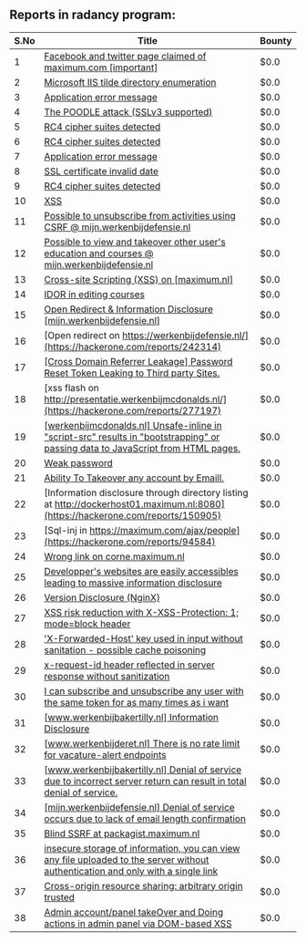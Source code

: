 ## Reports in radancy program:
| S.No | Title | Bounty |
| ---- | ----- | ------ |
| 1 | [Facebook and twitter page claimed of maximum.com [important]](https://hackerone.com/reports/170894) | $0.0 |
| 2 | [Microsoft IIS tilde directory enumeration](https://hackerone.com/reports/148777) | $0.0 |
| 3 | [Application error message](https://hackerone.com/reports/148963) | $0.0 |
| 4 | [The POODLE attack (SSLv3 supported)](https://hackerone.com/reports/146911) | $0.0 |
| 5 | [RC4 cipher suites detected](https://hackerone.com/reports/101324) | $0.0 |
| 6 | [RC4 cipher suites detected](https://hackerone.com/reports/146910) | $0.0 |
| 7 | [Application error message](https://hackerone.com/reports/106384) | $0.0 |
| 8 | [SSL certificate invalid date](https://hackerone.com/reports/101330) | $0.0 |
| 9 | [RC4 cipher suites detected](https://hackerone.com/reports/101331) | $0.0 |
| 10 | [XSS](https://hackerone.com/reports/219821) | $0.0 |
| 11 | [Possible to unsubscribe from activities using CSRF @ mijn.werkenbijdefensie.nl](https://hackerone.com/reports/217555) | $0.0 |
| 12 | [Possible to view and takeover other user's education and courses @ mijn.werkenbijdefensie.nl](https://hackerone.com/reports/217558) | $0.0 |
| 13 | [Cross-site Scripting (XSS) on [maximum.nl] ](https://hackerone.com/reports/228006) | $0.0 |
| 14 | [IDOR in editing courses](https://hackerone.com/reports/227522) | $0.0 |
| 15 | [Open Redirect & Information Disclosure [mijn.werkenbijdefensie.nl]](https://hackerone.com/reports/239503) | $0.0 |
| 16 | [Open redirect on https://werkenbijdefensie.nl/](https://hackerone.com/reports/242314) | $0.0 |
| 17 | [[Cross Domain Referrer Leakage] Password Reset Token Leaking to Third party Sites.](https://hackerone.com/reports/265740) | $0.0 |
| 18 | [xss flash on http://presentatie.werkenbijmcdonalds.nl/](https://hackerone.com/reports/277197) | $0.0 |
| 19 | [[werkenbijmcdonalds.nl] Unsafe-inline in "script-src" results in "bootstrapping" or passing data to JavaScript from HTML pages. ](https://hackerone.com/reports/273803) | $0.0 |
| 20 | [Weak password ](https://hackerone.com/reports/267539) | $0.0 |
| 21 | [Ability To Takeover any account by Emaill.](https://hackerone.com/reports/240821) | $0.0 |
| 22 | [Information disclosure through directory listing at http://dockerhost01.maximum.nl:8080](https://hackerone.com/reports/150905) | $0.0 |
| 23 | [Sql-inj in https://maximum.com/ajax/people](https://hackerone.com/reports/94584) | $0.0 |
| 24 | [Wrong link on corne.maximum.nl](https://hackerone.com/reports/643446) | $0.0 |
| 25 | [Developper's websites are easily accessibles leading to massive information disclosure](https://hackerone.com/reports/643882) | $0.0 |
| 26 | [Version Disclosure (NginX)](https://hackerone.com/reports/94610) | $0.0 |
| 27 | [XSS risk reduction with X-XSS-Protection: 1; mode=block header](https://hackerone.com/reports/94909) | $0.0 |
| 28 | ['X-Forwarded-Host' key used in input without sanitation - possible cache poisoning](https://hackerone.com/reports/737315) | $0.0 |
| 29 | [x-request-id header reflected in server response without sanitization](https://hackerone.com/reports/798686) | $0.0 |
| 30 | [I can subscribe and unsubscribe any user with the same token for as many times as i want](https://hackerone.com/reports/373899) | $0.0 |
| 31 | [[www.werkenbijbakertilly.nl] Information Disclosure](https://hackerone.com/reports/892610) | $0.0 |
| 32 | [[www.werkenbijderet.nl] There is no rate limit for vacature-alert endpoints](https://hackerone.com/reports/882942) | $0.0 |
| 33 | [[www.werkenbijbakertilly.nl] Denial of service due to incorrect server return can result in total denial of service.](https://hackerone.com/reports/892615) | $0.0 |
| 34 | [[mijn.werkenbijdefensie.nl] Denial of service occurs due to lack of email length confirmation](https://hackerone.com/reports/920926) | $0.0 |
| 35 | [Blind SSRF at packagist.maximum.nl](https://hackerone.com/reports/1538056) | $0.0 |
| 36 | [insecure storage of information, you can view any file uploaded to the server without authentication and only with a single link](https://hackerone.com/reports/2007235) | $0.0 |
| 37 | [Cross-origin resource sharing: arbitrary origin trusted](https://hackerone.com/reports/1848730) | $0.0 |
| 38 | [Admin account/panel takeOver and Doing actions in admin panel via DOM-based XSS](https://hackerone.com/reports/1619445) | $0.0 |